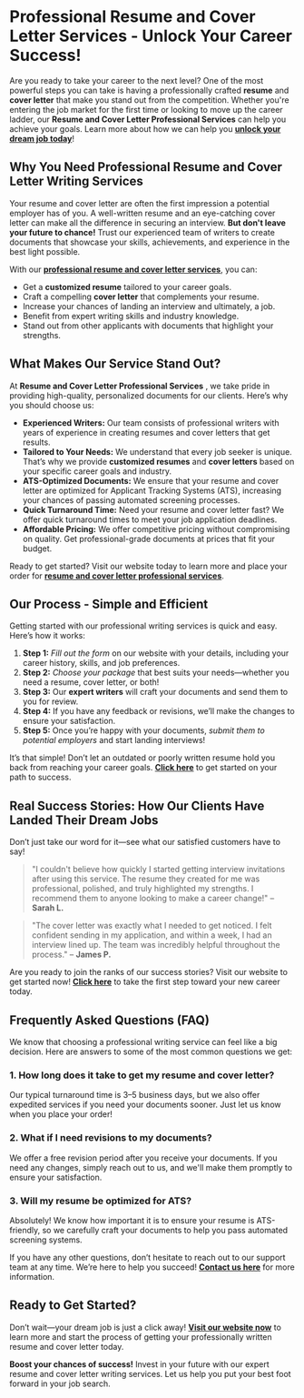 # Professional Resume and Cover Letter Services - Unlock Your Career Success!

Are you ready to take your career to the next level? One of the most powerful steps you can take is having a professionally crafted **resume** and **cover letter** that make you stand out from the competition. Whether you're entering the job market for the first time or looking to move up the career ladder, our **Resume and Cover Letter Professional Services** can help you achieve your goals. Learn more about how we can help you [**unlock your dream job today**](https://tinyurl.com/topessay?keyword=resume+and+cover+letter+professional+services)!

## Why You Need Professional Resume and Cover Letter Writing Services

Your resume and cover letter are often the first impression a potential employer has of you. A well-written resume and an eye-catching cover letter can make all the difference in securing an interview. **But don't leave your future to chance!** Trust our experienced team of writers to create documents that showcase your skills, achievements, and experience in the best light possible.

With our [**professional resume and cover letter services**](https://tinyurl.com/topessay?keyword=resume+and+cover+letter+professional+services), you can:

- Get a **customized resume** tailored to your career goals.
- Craft a compelling **cover letter** that complements your resume.
- Increase your chances of landing an interview and ultimately, a job.
- Benefit from expert writing skills and industry knowledge.
- Stand out from other applicants with documents that highlight your strengths.

## What Makes Our Service Stand Out?

At **Resume and Cover Letter Professional Services** , we take pride in providing high-quality, personalized documents for our clients. Here’s why you should choose us:

- **Experienced Writers:** Our team consists of professional writers with years of experience in creating resumes and cover letters that get results.
- **Tailored to Your Needs:** We understand that every job seeker is unique. That’s why we provide **customized resumes** and **cover letters** based on your specific career goals and industry.
- **ATS-Optimized Documents:** We ensure that your resume and cover letter are optimized for Applicant Tracking Systems (ATS), increasing your chances of passing automated screening processes.
- **Quick Turnaround Time:** Need your resume and cover letter fast? We offer quick turnaround times to meet your job application deadlines.
- **Affordable Pricing:** We offer competitive pricing without compromising on quality. Get professional-grade documents at prices that fit your budget.

Ready to get started? Visit our website today to learn more and place your order for [**resume and cover letter professional services**](https://tinyurl.com/topessay?keyword=resume+and+cover+letter+professional+services).

## Our Process - Simple and Efficient

Getting started with our professional writing services is quick and easy. Here’s how it works:

1. **Step 1:** _Fill out the form_ on our website with your details, including your career history, skills, and job preferences.
2. **Step 2:** _Choose your package_ that best suits your needs—whether you need a resume, cover letter, or both!
3. **Step 3:** Our **expert writers** will craft your documents and send them to you for review.
4. **Step 4:** If you have any feedback or revisions, we’ll make the changes to ensure your satisfaction.
5. **Step 5:** Once you’re happy with your documents, _submit them to potential employers_ and start landing interviews!

It’s that simple! Don’t let an outdated or poorly written resume hold you back from reaching your career goals. [**Click here**](https://tinyurl.com/topessay?keyword=resume+and+cover+letter+professional+services) to get started on your path to success.

## Real Success Stories: How Our Clients Have Landed Their Dream Jobs

Don’t just take our word for it—see what our satisfied customers have to say!

> "I couldn't believe how quickly I started getting interview invitations after using this service. The resume they created for me was professional, polished, and truly highlighted my strengths. I recommend them to anyone looking to make a career change!" – **Sarah L.**

> "The cover letter was exactly what I needed to get noticed. I felt confident sending in my application, and within a week, I had an interview lined up. The team was incredibly helpful throughout the process." – **James P.**

Are you ready to join the ranks of our success stories? Visit our website to get started now! [**Click here**](https://tinyurl.com/topessay?keyword=resume+and+cover+letter+professional+services) to take the first step toward your new career today.

## Frequently Asked Questions (FAQ)

We know that choosing a professional writing service can feel like a big decision. Here are answers to some of the most common questions we get:

### 1. How long does it take to get my resume and cover letter?

Our typical turnaround time is 3–5 business days, but we also offer expedited services if you need your documents sooner. Just let us know when you place your order!

### 2. What if I need revisions to my documents?

We offer a free revision period after you receive your documents. If you need any changes, simply reach out to us, and we'll make them promptly to ensure your satisfaction.

### 3. Will my resume be optimized for ATS?

Absolutely! We know how important it is to ensure your resume is ATS-friendly, so we carefully craft your documents to help you pass automated screening systems.

If you have any other questions, don’t hesitate to reach out to our support team at any time. We’re here to help you succeed! [**Contact us here**](https://tinyurl.com/topessay?keyword=resume+and+cover+letter+professional+services) for more information.

## Ready to Get Started?

Don’t wait—your dream job is just a click away! [**Visit our website now**](https://tinyurl.com/topessay?keyword=resume+and+cover+letter+professional+services) to learn more and start the process of getting your professionally written resume and cover letter today.

**Boost your chances of success!** Invest in your future with our expert resume and cover letter writing services. Let us help you put your best foot forward in your job search.
